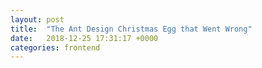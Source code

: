 ```yaml
---
layout: post
title:  "The Ant Design Christmas Egg that Went Wrong"
date:   2018-12-25 17:31:17 +0000
categories: frontend
---
```

